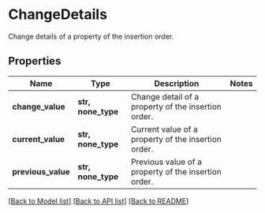 # ChangeDetails

Change details of a property of the insertion order.

## Properties
Name | Type | Description | Notes
------------ | ------------- | ------------- | -------------
**change_value** | **str, none_type** | Change detail of a property of the insertion order. | 
**current_value** | **str, none_type** | Current value of a property of the insertion order. | 
**previous_value** | **str, none_type** | Previous value of a property of the insertion order. | 

[[Back to Model list]](../README.md#documentation-for-models) [[Back to API list]](../README.md#documentation-for-api-endpoints) [[Back to README]](../README.md)


